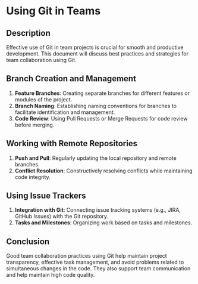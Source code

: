 
# Using Git in Teams

## Description
Effective use of Git in team projects is crucial for smooth and productive development. This document will discuss best practices and strategies for team collaboration using Git.

## Branch Creation and Management
1. **Feature Branches**: Creating separate branches for different features or modules of the project.
2. **Branch Naming**: Establishing naming conventions for branches to facilitate identification and management.
3. **Code Review**: Using Pull Requests or Merge Requests for code review before merging.

## Working with Remote Repositories
1. **Push and Pull**: Regularly updating the local repository and remote branches.
2. **Conflict Resolution**: Constructively resolving conflicts while maintaining code integrity.

## Using Issue Trackers
1. **Integration with Git**: Connecting issue tracking systems (e.g., JIRA, GitHub Issues) with the Git repository.
2. **Tasks and Milestones**: Organizing work based on tasks and milestones.

## Conclusion
Good team collaboration practices using Git help maintain project transparency, effective task management, and avoid problems related to simultaneous changes in the code. They also support team communication and help maintain high code quality.
